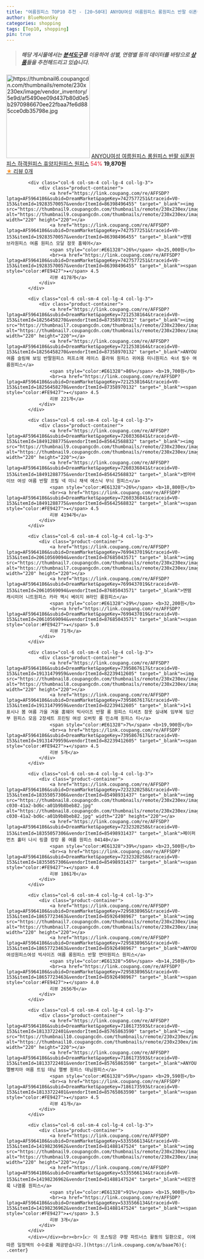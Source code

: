 ```yaml
---
title: "여름원피스 TOP10 추천 - [20~50대] ANYOU여성 여름원피스 롱원피스 반팔 쉬폰원피스 하객원피스 휴양지원피스 원피스"
author: BlueMoonSky
categories: shopping
tags: [Top10, shopping]
pin: true
---
```


> ##### 해당 게시물에서는 [**분석도구**](https://itemscout.io/)를 이용하여 **성별**, **연령별** 등의 데이터를 바탕으로 [**상품**](https://link.coupang.com/a/baae76)들을 추천해드리고 있습니다.
<div class="container"><div class="row">
            <div class="col-6 col-sm-4 col-lg-4 col-lg-3">
                <div class="product-container">
                    <a href="https://link.coupang.com/re/AFFSDP?lptag=AF5964186&subid=DreamMarket&pageKey=7219029192&traceid=V0-153&itemId=18289222228&vendorItemId=85741965545" target="_blank"><img src="https://thumbnail6.coupangcdn.com/thumbnails/remote/230x230ex/image/vendor_inventory/5e9d/af5490ee09d437b80d0e5b2970986670ee22fbaa7fe6d885cce0db35798e.jpg" alt="https://thumbnail6.coupangcdn.com/thumbnails/remote/230x230ex/image/vendor_inventory/5e9d/af5490ee09d437b80d0e5b2970986670ee22fbaa7fe6d885cce0db35798e.jpg" width="220" height="220"></a>
                    <a href="https://link.coupang.com/re/AFFSDP?lptag=AF5964186&subid=DreamMarket&pageKey=7219029192&traceid=V0-153&itemId=18289222228&vendorItemId=85741965545" target="_blank">ANYOU여성 여름원피스 롱원피스 반팔 쉬폰원피스 하객원피스 휴양지원피스 원피스</a>
                    <span style="color:#E61328">54%</span> <b>19,870원</b>
                    <br><a href="https://link.coupang.com/re/AFFSDP?lptag=AF5964186&subid=DreamMarket&pageKey=7219029192&traceid=V0-153&itemId=18289222228&vendorItemId=85741965545" target="_blank"><span style="color:#FE9427">★</span> 
                    리뷰 0개</a>
                </div>
            </div>
            
            <div class="col-6 col-sm-4 col-lg-4 col-lg-3">
                <div class="product-container">
                    <a href="https://link.coupang.com/re/AFFSDP?lptag=AF5964186&subid=DreamMarket&pageKey=7427577251&traceid=V0-153&itemId=19283570057&vendorItemId=86398496455" target="_blank"><img src="https://thumbnail9.coupangcdn.com/thumbnails/remote/230x230ex/image/vendor_inventory/0029/28836b98889915b4fa78db1b005f5e73ee433970d25521c5e097aa33f72d.jpg" alt="https://thumbnail9.coupangcdn.com/thumbnails/remote/230x230ex/image/vendor_inventory/0029/28836b98889915b4fa78db1b005f5e73ee433970d25521c5e097aa33f72d.jpg" width="220" height="220"></a>
                    <a href="https://link.coupang.com/re/AFFSDP?lptag=AF5964186&subid=DreamMarket&pageKey=7427577251&traceid=V0-153&itemId=19283570057&vendorItemId=86398496455" target="_blank">엔템 브라원피스 여름 원피스 모달 잠옷 홈웨어</a>
                    <span style="color:#E61328">26%</span> <b>25,000원</b>
                    <br><a href="https://link.coupang.com/re/AFFSDP?lptag=AF5964186&subid=DreamMarket&pageKey=7427577251&traceid=V0-153&itemId=19283570057&vendorItemId=86398496455" target="_blank"><span style="color:#FE9427">★</span> 4.5
                    리뷰 4178개</a>
                </div>
            </div>
            
            <div class="col-6 col-sm-4 col-lg-4 col-lg-3">
                <div class="product-container">
                    <a href="https://link.coupang.com/re/AFFSDP?lptag=AF5964186&subid=DreamMarket&pageKey=7212538164&traceid=V0-153&itemId=18256458270&vendorItemId=87358970132" target="_blank"><img src="https://thumbnail7.coupangcdn.com/thumbnails/remote/230x230ex/image/vendor_inventory/04d9/6291df60d53a5c7f8c6044a6cd315516bae8f2de481ab38f0ed0f50ad752.jpg" alt="https://thumbnail7.coupangcdn.com/thumbnails/remote/230x230ex/image/vendor_inventory/04d9/6291df60d53a5c7f8c6044a6cd315516bae8f2de481ab38f0ed0f50ad752.jpg" width="220" height="220"></a>
                    <a href="https://link.coupang.com/re/AFFSDP?lptag=AF5964186&subid=DreamMarket&pageKey=7212538164&traceid=V0-153&itemId=18256458270&vendorItemId=87358970132" target="_blank">ANYOU 여름 슬림해 보임 반팔원피스 퍼프소매 레이스 플라워 원피스 귀여움 미니원피스 숙녀 필수 여름원피스</a>
                    <span style="color:#E61328">86%</span> <b>19,700원</b>
                    <br><a href="https://link.coupang.com/re/AFFSDP?lptag=AF5964186&subid=DreamMarket&pageKey=7212538164&traceid=V0-153&itemId=18256458270&vendorItemId=87358970132" target="_blank"><span style="color:#FE9427">★</span> 4.5
                    리뷰 221개</a>
                </div>
            </div>
            
            <div class="col-6 col-sm-4 col-lg-4 col-lg-3">
                <div class="product-container">
                    <a href="https://link.coupang.com/re/AFFSDP?lptag=AF5964186&subid=DreamMarket&pageKey=7260336841&traceid=V0-153&itemId=18491288775&vendorItemId=85642568832" target="_blank"><img src="https://thumbnail9.coupangcdn.com/thumbnails/remote/230x230ex/image/vendor_inventory/d18c/66b5c1f6ea52ac944c6e9cd0e33c186d1b7932cf66dd2327b8b2c63b4ac1.jpg" alt="https://thumbnail9.coupangcdn.com/thumbnails/remote/230x230ex/image/vendor_inventory/d18c/66b5c1f6ea52ac944c6e9cd0e33c186d1b7932cf66dd2327b8b2c63b4ac1.jpg" width="220" height="220"></a>
                    <a href="https://link.coupang.com/re/AFFSDP?lptag=AF5964186&subid=DreamMarket&pageKey=7260336841&traceid=V0-153&itemId=18491288775&vendorItemId=85642568832" target="_blank">썸머바이브 여성 여름 반팔 프릴 넥 미니 채색 에스닉 무늬 원피스</a>
                    <span style="color:#E61328">26%</span> <b>18,800원</b>
                    <br><a href="https://link.coupang.com/re/AFFSDP?lptag=AF5964186&subid=DreamMarket&pageKey=7260336841&traceid=V0-153&itemId=18491288775&vendorItemId=85642568832" target="_blank"><span style="color:#FE9427">★</span> 4.5
                    리뷰 4194개</a>
                </div>
            </div>
            
            <div class="col-6 col-sm-4 col-lg-4 col-lg-3">
                <div class="product-container">
                    <a href="https://link.coupang.com/re/AFFSDP?lptag=AF5964186&subid=DreamMarket&pageKey=7699437019&traceid=V0-153&itemId=20610569094&vendorItemId=87685043571" target="_blank"><img src="https://thumbnail7.coupangcdn.com/thumbnails/remote/230x230ex/image/vendor_inventory/eff8/40b536d465f1bfacb74b9281758df3fe7a610ca977b7c7058614c0f9b227.jpg" alt="https://thumbnail7.coupangcdn.com/thumbnails/remote/230x230ex/image/vendor_inventory/eff8/40b536d465f1bfacb74b9281758df3fe7a610ca977b7c7058614c0f9b227.jpg" width="220" height="220"></a>
                    <a href="https://link.coupang.com/re/AFFSDP?lptag=AF5964186&subid=DreamMarket&pageKey=7699437019&traceid=V0-153&itemId=20610569094&vendorItemId=87685043571" target="_blank">엔템 캐시미어 니트원피스 카라 맥시 베이지 H라인 롱원피스</a>
                    <span style="color:#E61328">29%</span> <b>32,200원</b>
                    <br><a href="https://link.coupang.com/re/AFFSDP?lptag=AF5964186&subid=DreamMarket&pageKey=7699437019&traceid=V0-153&itemId=20610569094&vendorItemId=87685043571" target="_blank"><span style="color:#FE9427">★</span> 5.0
                    리뷰 71개</a>
                </div>
            </div>
            
            <div class="col-6 col-sm-4 col-lg-4 col-lg-3">
                <div class="product-container">
                    <a href="https://link.coupang.com/re/AFFSDP?lptag=AF5964186&subid=DreamMarket&pageKey=7395867617&traceid=V0-153&itemId=19131479959&vendorItemId=82239412605" target="_blank"><img src="https://thumbnail8.coupangcdn.com/thumbnails/remote/230x230ex/image/vendor_inventory/3f17/66cfb554c17976c980a64f967a0921b7791170e637aab68c8f061daea131.jpg" alt="https://thumbnail8.coupangcdn.com/thumbnails/remote/230x230ex/image/vendor_inventory/3f17/66cfb554c17976c980a64f967a0921b7791170e637aab68c8f061daea131.jpg" width="220" height="220"></a>
                    <a href="https://link.coupang.com/re/AFFSDP?lptag=AF5964186&subid=DreamMarket&pageKey=7395867617&traceid=V0-153&itemId=19131479959&vendorItemId=82239412605" target="_blank">1+1 표시나 봄 여름 가을 겨울 홈웨어 빅사이즈 반팔 롱 원피스 티셔츠 잠옷 실내복 임부복 임산부 원피스 모음 2장세트 프린팅 여성 오버핏 롱 민소매 원피스 티</a>
                    <span style="color:#E61328">7%</span> <b>19,900원</b>
                    <br><a href="https://link.coupang.com/re/AFFSDP?lptag=AF5964186&subid=DreamMarket&pageKey=7395867617&traceid=V0-153&itemId=19131479959&vendorItemId=82239412605" target="_blank"><span style="color:#FE9427">★</span> 4.5
                    리뷰 5개</a>
                </div>
            </div>
            
            <div class="col-6 col-sm-4 col-lg-4 col-lg-3">
                <div class="product-container">
                    <a href="https://link.coupang.com/re/AFFSDP?lptag=AF5964186&subid=DreamMarket&pageKey=7232320258&traceid=V0-153&itemId=18355057306&vendorItemId=85498931437" target="_blank"><img src="https://thumbnail8.coupangcdn.com/thumbnails/remote/230x230ex/image/retail/images/2023/03/30/10/2/f7f83ea2-c030-41a2-bd6c-a01b9b8beb82.jpg" alt="https://thumbnail8.coupangcdn.com/thumbnails/remote/230x230ex/image/retail/images/2023/03/30/10/2/f7f83ea2-c030-41a2-bd6c-a01b9b8beb82.jpg" width="220" height="220"></a>
                    <a href="https://link.coupang.com/re/AFFSDP?lptag=AF5964186&subid=DreamMarket&pageKey=7232320258&traceid=V0-153&itemId=18355057306&vendorItemId=85498931437" target="_blank">페이퍼먼츠 홀터 나시 링클 캉캉 롱 여름 원피스 04148</a>
                    <span style="color:#E61328">39%</span> <b>23,500원</b>
                    <br><a href="https://link.coupang.com/re/AFFSDP?lptag=AF5964186&subid=DreamMarket&pageKey=7232320258&traceid=V0-153&itemId=18355057306&vendorItemId=85498931437" target="_blank"><span style="color:#FE9427">★</span> 4.0
                    리뷰 1861개</a>
                </div>
            </div>
            
            <div class="col-6 col-sm-4 col-lg-4 col-lg-3">
                <div class="product-container">
                    <a href="https://link.coupang.com/re/AFFSDP?lptag=AF5964186&subid=DreamMarket&pageKey=7295838965&traceid=V0-153&itemId=18657723463&vendorItemId=85926498967" target="_blank"><img src="https://thumbnail7.coupangcdn.com/thumbnails/remote/230x230ex/image/vendor_inventory/af76/894517f9467d23e174dc64a3520b816b20cae5381426e05118cfb862abd5.jpg" alt="https://thumbnail7.coupangcdn.com/thumbnails/remote/230x230ex/image/vendor_inventory/af76/894517f9467d23e174dc64a3520b816b20cae5381426e05118cfb862abd5.jpg" width="220" height="220"></a>
                    <a href="https://link.coupang.com/re/AFFSDP?lptag=AF5964186&subid=DreamMarket&pageKey=7295838965&traceid=V0-153&itemId=18657723463&vendorItemId=85926498967" target="_blank">ANYOU 여성원피스여성 빅사이즈 여름 롱원피스 반팔 면마원피스 원피스</a>
                    <span style="color:#E61328">56%</span> <b>14,250원</b>
                    <br><a href="https://link.coupang.com/re/AFFSDP?lptag=AF5964186&subid=DreamMarket&pageKey=7295838965&traceid=V0-153&itemId=18657723463&vendorItemId=85926498967" target="_blank"><span style="color:#FE9427">★</span> 4.0
                    리뷰 2656개</a>
                </div>
            </div>
            
            <div class="col-6 col-sm-4 col-lg-4 col-lg-3">
                <div class="product-container">
                    <a href="https://link.coupang.com/re/AFFSDP?lptag=AF5964186&subid=DreamMarket&pageKey=7186173593&traceid=V0-153&itemId=18133722401&vendorItemId=85765863590" target="_blank"><img src="https://thumbnail10.coupangcdn.com/thumbnails/remote/230x230ex/image/vendor_inventory/25bc/d0b72ed66681d1cc563a5744bd4d0622b3ceb26684b2376581ca8e5be8e6.jpg" alt="https://thumbnail10.coupangcdn.com/thumbnails/remote/230x230ex/image/vendor_inventory/25bc/d0b72ed66681d1cc563a5744bd4d0622b3ceb26684b2376581ca8e5be8e6.jpg" width="220" height="220"></a>
                    <a href="https://link.coupang.com/re/AFFSDP?lptag=AF5964186&subid=DreamMarket&pageKey=7186173593&traceid=V0-153&itemId=18133722401&vendorItemId=85765863590" target="_blank">ANYOU 멜빵치마 여름 트임 데님 멜빵 원피스 데님원피스</a>
                    <span style="color:#E61328">59%</span> <b>29,590원</b>
                    <br><a href="https://link.coupang.com/re/AFFSDP?lptag=AF5964186&subid=DreamMarket&pageKey=7186173593&traceid=V0-153&itemId=18133722401&vendorItemId=85765863590" target="_blank"><span style="color:#FE9427">★</span> 4.5
                    리뷰 41개</a>
                </div>
            </div>
            
            <div class="col-6 col-sm-4 col-lg-4 col-lg-3">
                <div class="product-container">
                    <a href="https://link.coupang.com/re/AFFSDP?lptag=AF5964186&subid=DreamMarket&pageKey=5335566134&traceid=V0-153&itemId=14198236962&vendorItemId=81488147524" target="_blank"><img src="https://thumbnail9.coupangcdn.com/thumbnails/remote/230x230ex/image/vendor_inventory/5fb9/e986c221c07badfecf65d6a9bdd1aa250d45c9726a591dc538c4114a132e.jpg" alt="https://thumbnail9.coupangcdn.com/thumbnails/remote/230x230ex/image/vendor_inventory/5fb9/e986c221c07badfecf65d6a9bdd1aa250d45c9726a591dc538c4114a132e.jpg" width="220" height="220"></a>
                    <a href="https://link.coupang.com/re/AFFSDP?lptag=AF5964186&subid=DreamMarket&pageKey=5335566134&traceid=V0-153&itemId=14198236962&vendorItemId=81488147524" target="_blank">네모엔룩 나염롱 원피스</a>
                    <span style="color:#E61328">91%</span> <b>15,900원</b>
                    <br><a href="https://link.coupang.com/re/AFFSDP?lptag=AF5964186&subid=DreamMarket&pageKey=5335566134&traceid=V0-153&itemId=14198236962&vendorItemId=81488147524" target="_blank"><span style="color:#FE9427">★</span> 3.5
                    리뷰 3개</a>
                </div>
            </div>
            </div></div><br><br>[👉 이 포스팅은 쿠팡 파트너스 활동의 일환으로, 이에 따른 일정액의 수수료를 제공받습니다.](https://link.coupang.com/a/baae76){: .center}